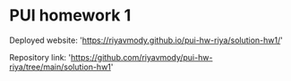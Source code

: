 # PUI homework 1

Deployed website: 'https://riyavmody.github.io/pui-hw-riya/solution-hw1/'

Repository link: 'https://github.com/riyavmody/pui-hw-riya/tree/main/solution-hw1'